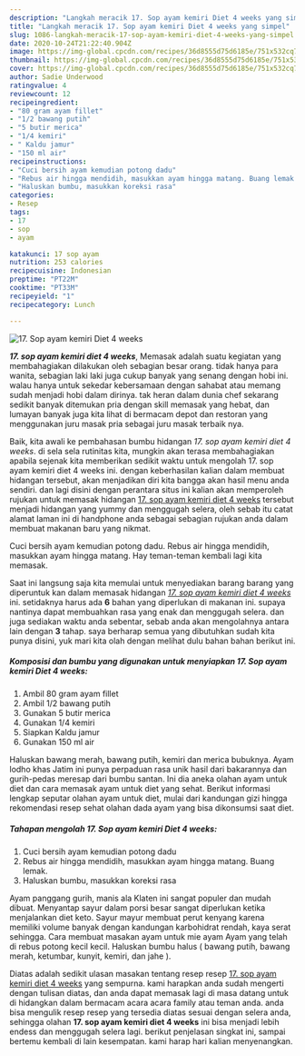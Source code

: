 ```yaml
---
description: "Langkah meracik 17. Sop ayam kemiri Diet 4 weeks yang simpel"
title: "Langkah meracik 17. Sop ayam kemiri Diet 4 weeks yang simpel"
slug: 1086-langkah-meracik-17-sop-ayam-kemiri-diet-4-weeks-yang-simpel
date: 2020-10-24T21:22:40.904Z
image: https://img-global.cpcdn.com/recipes/36d8555d75d6185e/751x532cq70/17-sop-ayam-kemiri-diet-4-weeks-foto-resep-utama.jpg
thumbnail: https://img-global.cpcdn.com/recipes/36d8555d75d6185e/751x532cq70/17-sop-ayam-kemiri-diet-4-weeks-foto-resep-utama.jpg
cover: https://img-global.cpcdn.com/recipes/36d8555d75d6185e/751x532cq70/17-sop-ayam-kemiri-diet-4-weeks-foto-resep-utama.jpg
author: Sadie Underwood
ratingvalue: 4
reviewcount: 12
recipeingredient:
- "80 gram ayam fillet"
- "1/2 bawang putih"
- "5 butir merica"
- "1/4 kemiri"
- " Kaldu jamur"
- "150 ml air"
recipeinstructions:
- "Cuci bersih ayam kemudian potong dadu"
- "Rebus air hingga mendidih, masukkan ayam hingga matang. Buang lemak."
- "Haluskan bumbu, masukkan koreksi rasa"
categories:
- Resep
tags:
- 17
- sop
- ayam

katakunci: 17 sop ayam 
nutrition: 253 calories
recipecuisine: Indonesian
preptime: "PT22M"
cooktime: "PT33M"
recipeyield: "1"
recipecategory: Lunch

---
```



![17. Sop ayam kemiri Diet 4 weeks](https://img-global.cpcdn.com/recipes/36d8555d75d6185e/751x532cq70/17-sop-ayam-kemiri-diet-4-weeks-foto-resep-utama.jpg)

<b><i>17. sop ayam kemiri diet 4 weeks</i></b>, Memasak adalah suatu kegiatan yang membahagiakan dilakukan oleh sebagian besar orang. tidak hanya para wanita, sebagian laki laki juga cukup banyak yang senang dengan hobi ini. walau hanya untuk sekedar kebersamaan dengan sahabat atau memang sudah menjadi hobi dalam dirinya. tak heran dalam dunia chef sekarang sedikit banyak ditemukan pria dengan skill memasak yang hebat, dan lumayan banyak juga kita lihat di bermacam depot dan restoran yang menggunakan juru masak pria sebagai juru masak terbaik nya.

Baik, kita awali ke pembahasan bumbu hidangan <i>17. sop ayam kemiri diet 4 weeks</i>. di sela sela rutinitas kita, mungkin akan terasa membahagiakan apabila sejenak kita memberikan sedikit waktu untuk mengolah 17. sop ayam kemiri diet 4 weeks ini. dengan keberhasilan kalian dalam membuat hidangan tersebut, akan menjadikan diri kita bangga akan hasil menu anda sendiri. dan lagi disini dengan perantara situs ini kalian akan memperoleh rujukan untuk memasak hidangan <u>17. sop ayam kemiri diet 4 weeks</u> tersebut menjadi hidangan yang yummy dan menggugah selera, oleh sebab itu catat alamat laman ini di handphone anda sebagai sebagian rujukan anda dalam membuat makanan baru yang nikmat.

Cuci bersih ayam kemudian potong dadu. Rebus air hingga mendidih, masukkan ayam hingga matang. Hay teman-teman kembali lagi kita memasak.


Saat ini langsung saja kita memulai untuk menyediakan barang barang yang diperuntuk kan dalam memasak hidangan <u><i>17. sop ayam kemiri diet 4 weeks</i></u> ini. setidaknya harus ada <b>6</b> bahan yang diperlukan di makanan ini. supaya nantinya dapat membuahkan rasa yang enak dan menggugah selera. dan juga sediakan waktu anda sebentar, sebab anda akan mengolahnya antara lain dengan <b>3</b> tahap. saya berharap semua yang dibutuhkan sudah kita punya disini, yuk mari kita olah dengan melihat dulu bahan bahan berikut ini.

<!--inarticleads1-->

##### Komposisi dan bumbu yang digunakan untuk menyiapkan 17. Sop ayam kemiri Diet 4 weeks:

1. Ambil 80 gram ayam fillet
1. Ambil 1/2 bawang putih
1. Gunakan 5 butir merica
1. Gunakan 1/4 kemiri
1. Siapkan  Kaldu jamur
1. Gunakan 150 ml air


Haluskan bawang merah, bawang putih, kemiri dan merica bubuknya. Ayam lodho khas Jatim ini punya perpaduan rasa unik hasil dari bakarannya dan gurih-pedas meresap dari bumbu santan. Ini dia aneka olahan ayam untuk diet dan cara memasak ayam untuk diet yang sehat. Berikut informasi lengkap seputar olahan ayam untuk diet, mulai dari kandungan gizi hingga rekomendasi resep sehat olahan dada ayam yang bisa dikonsumsi saat diet. 

<!--inarticleads2-->

##### Tahapan mengolah 17. Sop ayam kemiri Diet 4 weeks:

1. Cuci bersih ayam kemudian potong dadu
1. Rebus air hingga mendidih, masukkan ayam hingga matang. Buang lemak.
1. Haluskan bumbu, masukkan koreksi rasa


Ayam panggang gurih, manis ala Klaten ini sangat populer dan mudah dibuat. Menyantap sayur dalam porsi besar sangat diperlukan ketika menjalankan diet keto. Sayur mayur membuat perut kenyang karena memiliki volume banyak dengan kandungan karbohidrat rendah, kaya serat sehingga. Cara membuat masakan ayam untuk mie ayam Ayam yang telah di rebus potong kecil kecil. Haluskan bumbu halus ( bawang putih, bawang merah, ketumbar, kunyit, kemiri, dan jahe ). 

Diatas adalah sedikit ulasan masakan tentang resep resep <u>17. sop ayam kemiri diet 4 weeks</u> yang sempurna. kami harapkan anda sudah mengerti dengan tulisan diatas, dan anda dapat memasak lagi di masa datang untuk di hidangkan dalam bermacam acara acara family atau teman anda. anda bisa mengulik resep resep yang tersedia diatas sesuai dengan selera anda, sehingga olahan <b>17. sop ayam kemiri diet 4 weeks</b> ini bisa menjadi lebih endess dan menggugah selera lagi. berikut penjelasan singkat ini, sampai bertemu kembali di lain kesempatan. kami harap hari kalian menyenangkan.
